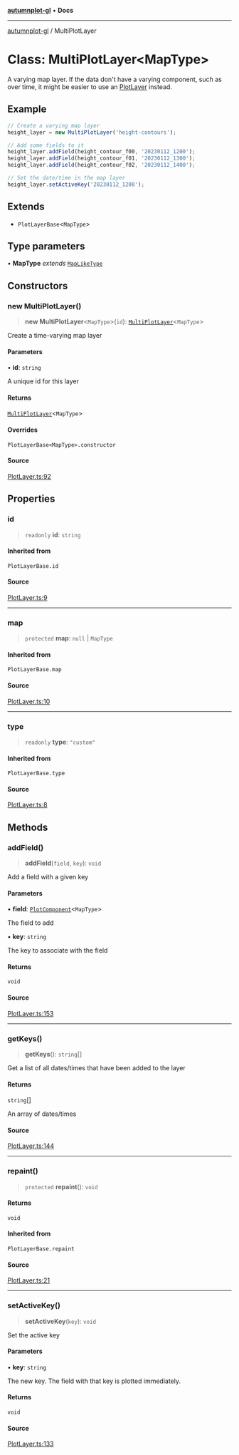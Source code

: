 [**autumnplot-gl**](../index.md) • **Docs**

***

[autumnplot-gl](../globals.md) / MultiPlotLayer

# Class: MultiPlotLayer\<MapType\>

A varying map layer. If the data don't have a varying component, such as over time, it might be easier to use an [PlotLayer](PlotLayer.md) instead.

## Example

```ts
// Create a varying map layer
height_layer = new MultiPlotLayer('height-contours');

// Add some fields to it
height_layer.addField(height_contour_f00, '20230112_1200');
height_layer.addField(height_contour_f01, '20230112_1300');
height_layer.addField(height_contour_f02, '20230112_1400');

// Set the date/time in the map layer
height_layer.setActiveKey('20230112_1200');
```

## Extends

- `PlotLayerBase`\<`MapType`\>

## Type parameters

• **MapType** *extends* [`MapLikeType`](../type-aliases/MapLikeType.md)

## Constructors

### new MultiPlotLayer()

> **new MultiPlotLayer**\<`MapType`\>(`id`): [`MultiPlotLayer`](MultiPlotLayer.md)\<`MapType`\>

Create a time-varying map layer

#### Parameters

• **id**: `string`

A unique id for this layer

#### Returns

[`MultiPlotLayer`](MultiPlotLayer.md)\<`MapType`\>

#### Overrides

`PlotLayerBase<MapType>.constructor`

#### Source

[PlotLayer.ts:92](https://github.com/tsupinie/autumnplot-gl/blob/0e257a0170331d21c88041ead5493447b81541cc/src/PlotLayer.ts#L92)

## Properties

### id

> `readonly` **id**: `string`

#### Inherited from

`PlotLayerBase.id`

#### Source

[PlotLayer.ts:9](https://github.com/tsupinie/autumnplot-gl/blob/0e257a0170331d21c88041ead5493447b81541cc/src/PlotLayer.ts#L9)

***

### map

> `protected` **map**: `null` \| `MapType`

#### Inherited from

`PlotLayerBase.map`

#### Source

[PlotLayer.ts:10](https://github.com/tsupinie/autumnplot-gl/blob/0e257a0170331d21c88041ead5493447b81541cc/src/PlotLayer.ts#L10)

***

### type

> `readonly` **type**: `"custom"`

#### Inherited from

`PlotLayerBase.type`

#### Source

[PlotLayer.ts:8](https://github.com/tsupinie/autumnplot-gl/blob/0e257a0170331d21c88041ead5493447b81541cc/src/PlotLayer.ts#L8)

## Methods

### addField()

> **addField**(`field`, `key`): `void`

Add a field with a given key

#### Parameters

• **field**: [`PlotComponent`](PlotComponent.md)\<`MapType`\>

The field to add

• **key**: `string`

The key to associate with the field

#### Returns

`void`

#### Source

[PlotLayer.ts:153](https://github.com/tsupinie/autumnplot-gl/blob/0e257a0170331d21c88041ead5493447b81541cc/src/PlotLayer.ts#L153)

***

### getKeys()

> **getKeys**(): `string`[]

Get a list of all dates/times that have been added to the layer

#### Returns

`string`[]

An array of dates/times

#### Source

[PlotLayer.ts:144](https://github.com/tsupinie/autumnplot-gl/blob/0e257a0170331d21c88041ead5493447b81541cc/src/PlotLayer.ts#L144)

***

### repaint()

> `protected` **repaint**(): `void`

#### Returns

`void`

#### Inherited from

`PlotLayerBase.repaint`

#### Source

[PlotLayer.ts:21](https://github.com/tsupinie/autumnplot-gl/blob/0e257a0170331d21c88041ead5493447b81541cc/src/PlotLayer.ts#L21)

***

### setActiveKey()

> **setActiveKey**(`key`): `void`

Set the active key

#### Parameters

• **key**: `string`

The new key. The field with that key is plotted immediately.

#### Returns

`void`

#### Source

[PlotLayer.ts:133](https://github.com/tsupinie/autumnplot-gl/blob/0e257a0170331d21c88041ead5493447b81541cc/src/PlotLayer.ts#L133)

